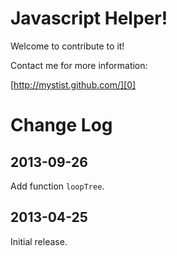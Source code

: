 # Javascript Helper!

Welcome to contribute to it!

Contact me for more information:  

[http://mystist.github.com/][0]  

[0]: http://mystist.github.com/

# Change Log

## 2013-09-26
Add function `loopTree`.

## 2013-04-25  
Initial release.
